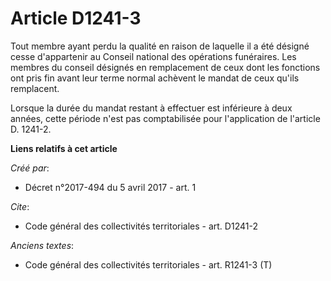 # Article D1241-3

Tout membre ayant perdu la qualité en raison de laquelle il a été désigné cesse d'appartenir au Conseil national des
opérations funéraires. Les membres du conseil désignés en remplacement de ceux dont les fonctions ont pris fin avant leur
terme normal achèvent le mandat de ceux qu'ils remplacent. 

Lorsque la durée du mandat restant à effectuer est inférieure à deux années, cette période n'est pas comptabilisée pour
l'application de l'article D. 1241-2.

**Liens relatifs à cet article**

_Créé par_:

  - Décret n°2017-494 du 5 avril 2017 - art. 1

_Cite_:

  - Code général des collectivités territoriales - art. D1241-2

_Anciens textes_:

  - Code général des collectivités territoriales - art. R1241-3 (T)
